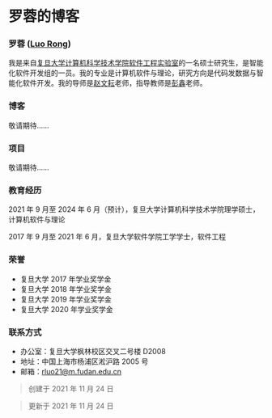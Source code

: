 # 罗蓉的博客

### 罗蓉 ([Luo Rong](https://luorongluorong.github.io/blogs/))

我是来自[复旦大学](https://www.fudan.edu.cn/)[计算机科学技术学院](https://cs.fudan.edu.cn/)[软件工程实验室](http://www.se.fudan.edu.cn/)的一名硕士研究生，是智能化软件开发组的一员。我的专业是计算机软件与理论，研究方向是代码发数据与智能化软件开发。我的导师是[赵文耘](https://datascience.fudan.edu.cn/59/27/c13398a153895/page.htm)老师，指导教师是[彭鑫](https://cspengxin.github.io/)老师。


### 博客

敬请期待……

### 项目

敬请期待……

### 教育经历

2021 年 9 月至 2024 年 6 月（预计），复旦大学计算机科学技术学院理学硕士，计算机软件与理论

2017 年 9 月至 2021 年 6 月，复旦大学软件学院工学学士，软件工程

### 荣誉

- 复旦大学 2017 年学业奖学金
- 复旦大学 2018 年学业奖学金
- 复旦大学 2019 年学业奖学金
- 复旦大学 2020 年学业奖学金

### 联系方式
- 办公室：复旦大学枫林校区交叉二号楼 D2008 
- 地址：中国上海市杨浦区淞沪路 2005 号
- 邮箱：rluo21@m.fudan.edu.cn

> 创建于 2021 年 11 月 24 日



> 更新于 2021 年 11 月 24 日